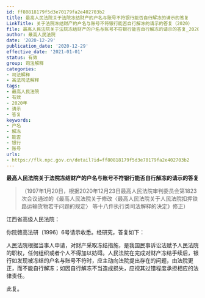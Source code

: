 ```yaml
---
id: ff80818179f5d3e70179fa2e402703b2
title: 最高人民法院关于法院冻结财产的户名与账号不符银行能否自行解冻的请示的答复
LinkTitle: 关于法院冻结财产的户名与账号不符银行能否自行解冻的请示的答复（2020）
file: 最高人民法院关于法院冻结财产的户名与账号不符银行能否自行解冻的请示的答复_20201229_ff80818179f5d3e70179fa2e402703b2.docx
author: 最高人民法院
date: '2020-12-29'
publication_date: '2020-12-29'
effective_date: '2021-01-01'
status: 有效
group: 司法解释
categories:
- 司法解释
- 高法司法解释
tags:
- 最高人民法院
- 有效
- 2020年
- 请示
- 答复
keywords:
- 户名
- 解冻
- 能否
- 银行
- 账号
urls:
- https://flk.npc.gov.cn/detail?id=ff80818179f5d3e70179fa2e402703b2
---
```


**最高人民法院关于法院冻结财产的户名与账号不符银行能否自行解冻的请示的答复**

> （1997年1月20日，根据2020年12月23日最高人民法院审判委员会第1823次会议通过的《最高人民法院关于修改〈最高人民法院关于人民法院扣押铁路运输货物若干问题的规定〉
> 等十八件执行类司法解释的决定》修正）

江西省高级人民法院：

你院赣高法研〔1996〕6号请示收悉。经研究，答复如下：

人民法院根据当事人申请，对财产采取冻结措施，是我国民事诉讼法赋予人民法院的职权，任何组织或者个人不得加以妨碍。人民法院在完成对财产冻结手续后，银行如发现被冻结的户名与账号不符时，应主动向法院提出存在的问题，由法院更正，而不能自行解冻；如因自行解冻不当造成损失，应视其过错程度承担相应的法律责任。

此复。
